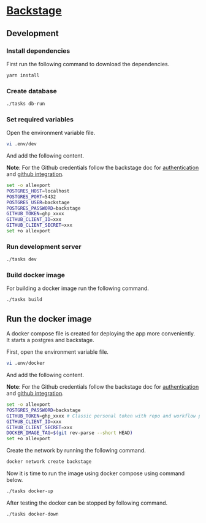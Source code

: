 # [Backstage](https://backstage.io)

## Development

### Install dependencies
First run the following command to download the dependencies.

```bash
yarn install
```

### Create database

```bash
./tasks db-run
```

### Set required variables
Open the environment variable file.

```bash
vi .env/dev
```

And add the following content.

**Note**: For the Github credentials follow the backstage doc for [authentication](https://backstage.io/docs/getting-started/configuration#setting-up-authentication) and [github integration](https://backstage.io/docs/getting-started/configuration#setting-up-a-github-integration).

```bash
set -o allexport
POSTGRES_HOST=localhost
POSTGRES_PORT=5432
POSTGRES_USER=backstage
POSTGRES_PASSWORD=backstage
GITHUB_TOKEN=ghp_xxxx
GITHUB_CLIENT_ID=xxx
GITHUB_CLIENT_SECRET=xxx
set +o allexport
```
### Run development server

```bash
./tasks dev
```

### Build docker image

For building a docker image run the following command.

```bash
./tasks build
```

## Run the docker image

A docker compose file is created for deploying the app more conveniently. It starts a postgres and backstage.

First, open the environment variable file.

```bash
vi .env/docker
```
And add the following content.

**Note**: For the Github credentials follow the backstage doc for [authentication](https://backstage.io/docs/getting-started/configuration#setting-up-authentication) and [github integration](https://backstage.io/docs/getting-started/configuration#setting-up-a-github-integration).

```bash
set -o allexport
POSTGRES_PASSWORD=backstage
GITHUB_TOKEN=ghp_xxxx # Classic personal token with repo and workflow permissions
GITHUB_CLIENT_ID=xxx
GITHUB_CLIENT_SECRET=xxx
DOCKER_IMAGE_TAG=$(git rev-parse --short HEAD)
set +o allexport
```

Create the network by running the following command.

```bash
docker network create backstage
```

Now it is time to run the image using docker compose using command below.

```bash
./tasks docker-up
```

After testing the docker can be stopped by following command.

```bash
./tasks docker-down
```
